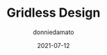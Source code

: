 ---
author: donniedamato
date: 2021-07-12
layout: post.njk
tags:
  - website
  - design
  - layout
target_url: https://gridless.design/
title: Gridless Design
---